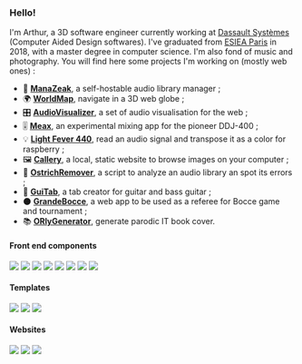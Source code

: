 ### Hello!

I'm Arthur, a 3D software engineer currently working at [Dassault Systèmes](https://www.3ds.com/) (Computer Aided Design softwares). I've graduated from [ESIEA Paris](https://www.esiea.fr/) in 2018, with a master degree in computer science. I'm also fond of music and photography. You will find here some projects I'm working on (mostly web ones) :

- 🎵 [**ManaZeak**](https://github.com/ManaZeak/ManaZeak), a self-hostable audio library manager ;
- 🌍 [**WorldMap**](https://github.com/ArthurBeaulieu/WorldMap), navigate in a 3D web globe ;
- 🎛️ [**AudioVisualizer**](https://github.com/ArthurBeaulieu/AudioVisualizer), a set of audio visualisation for the web ;
- 🎚️ [**Meax**](https://github.com/ArthurBeaulieu/Meax), an experimental mixing app for the pioneer DDJ-400 ;
- 💡 [**Light Fever 440**](https://github.com/Asiberus/Light-Fever-440), read an audio signal and transpose it as a color for raspberry ;
- 🖼️ [**Callery**](https://github.com/ArthurBeaulieu/Callery), a local, static website to browse images on your computer ;
- 🦃 [**OstrichRemover**](https://github.com/ArthurBeaulieu/OstrichRemover), a script to analyze an audio library an spot its errors ;
- 🎸 [**GuiTab**](https://github.com/ArthurBeaulieu/GuiTab), a tab creator for guitar and bass guitar ;
- 🌑 [**GrandeBocce**](https://github.com/ArthurBeaulieu/GrandeBocce), a web app to be used as a referee for Bocce game and tournament ;
- 📚 [**ORlyGenerator**](https://github.com/ArthurBeaulieu/ORlyGenerator), generate parodic IT book cover.

#### Front end components

[![](https://badgen.net/badge/BeatDetect.js/1.0.0/yellow)](https://github.com/ArthurBeaulieu/BeatDetect.js)
[![](https://badgen.net/badge/Shortcut.js/1.0.1/yellow)](https://github.com/ArthurBeaulieu/Shortcut.js)
[![](https://badgen.net/badge/Notification.js/1.1.0/yellow)](https://github.com/ArthurBeaulieu/Notification.js)
[![](https://badgen.net/badge/Logger.js/1.2.0/yellow)](https://github.com/ArthurBeaulieu/Logger.js)
[![](https://badgen.net/badge/CustomEvents.js/1.2.1/yellow)](https://github.com/ArthurBeaulieu/CustomEvents.js)
[![](https://badgen.net/badge/KolorPick/0.1.0/yellow)](https://github.com/ArthurBeaulieu/KolorPick)
[![](https://badgen.net/badge/Kom.js/0.1.0/yellow)](https://github.com/ArthurBeaulieu/Kom.js)
[![](https://badgen.net/badge/TreeList.js/0.0.1/yellow)](https://github.com/ArthurBeaulieu/TreeList.js)

#### Templates

[![](https://badgen.net/badge/FrontBase/1.0.0/yellow)](https://github.com/ArthurBeaulieu/FrontBase)
[![](https://badgen.net/badge/UserStack/1.0.0/yellow)](https://github.com/ArthurBeaulieu/UserStack)
[![](https://badgen.net/badge/BlogMaker/0.0.1/yellow)](https://github.com/ArthurBeaulieu/BlogMaker)

#### Websites

[![](https://badgen.net/badge/nac.band/1.0.0/yellow)](https://github.com/Messe-Basse-Production/nac.band)
[![](https://badgen.net/badge/theforge.band/0.0.1/yellow)](https://github.com/Messe-Basse-Production/theforge.band)
[![](https://badgen.net/badge/messe-basse-production.com/0.0.1/yellow)](https://github.com/Messe-Basse-Production/messe-basse-production.com)
